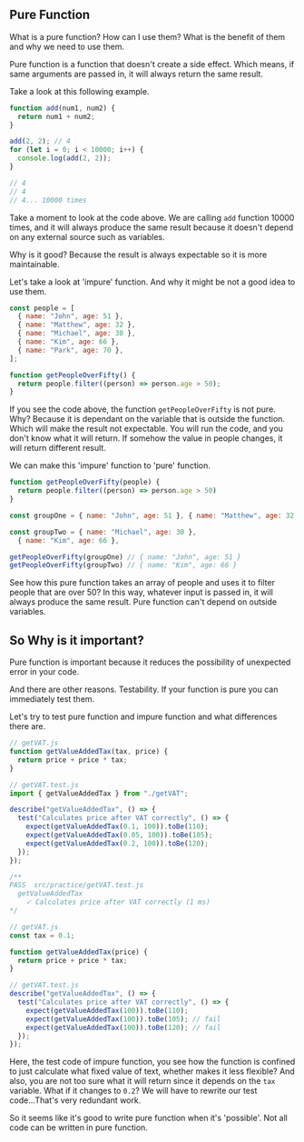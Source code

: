 ## Pure Function

What is a pure function? How can I use them?
What is the benefit of them and why we need to use them.

Pure function is a function that doesn't create a side effect. Which means, if same arguments are passed in, it will always return the same result.

Take a look at this following example.

```javascript
function add(num1, num2) {
  return num1 + num2;
}

add(2, 2); // 4
for (let i = 0; i < 10000; i++) {
  console.log(add(2, 2));
}

// 4
// 4
// 4... 10000 times
```

Take a moment to look at the code above. We are calling `add` function 10000 times, and it will always produce the same result because it doesn't depend on any external source such as variables.

Why is it good? Because the result is always expectable so it is more maintainable.

Let's take a look at 'impure' function. And why it might be not a good idea to use them.

```javascript
const people = [
  { name: "John", age: 51 },
  { name: "Matthew", age: 32 },
  { name: "Michael", age: 30 },
  { name: "Kim", age: 66 },
  { name: "Park", age: 70 },
];

function getPeopleOverFifty() {
  return people.filter((person) => person.age > 50);
}
```

If you see the code above, the function `getPeopleOverFifty` is not pure. Why? Because it is dependant on the variable that is outside the function. Which will make the result not expectable. You will run the code, and you don't know what it will return. If somehow the value in people changes, it will return different result.

We can make this 'impure' function to 'pure' function.

```javascript
function getPeopleOverFifty(people) {
  return people.filter((person) => person.age > 50)
}

const groupOne = { name: "John", age: 51 }, { name: "Matthew", age: 32 },

const groupTwo = { name: "Michael", age: 30 },
  { name: "Kim", age: 66 },

getPeopleOverFifty(groupOne) // { name: "John", age: 51 }
getPeopleOverFifty(groupTwo) // { name: "Kim", age: 66 }
```

See how this pure function takes an array of people and uses it to filter people that are over 50? In this way, whatever input is passed in, it will always produce the same result. Pure function can't depend on outside variables.

## So Why is it important?

Pure function is important because it reduces the possibility of unexpected error in your code.

And there are other reasons. Testability. If your function is pure you can immediately test them.

Let's try to test pure function and impure function and what differences there are.

```javascript
// getVAT.js
function getValueAddedTax(tax, price) {
  return price + price * tax;
}

// getVAT.test.js
import { getValueAddedTax } from "./getVAT";

describe("getValueAddedTax", () => {
  test("Calculates price after VAT correctly", () => {
    expect(getValueAddedTax(0.1, 100)).toBe(110);
    expect(getValueAddedTax(0.05, 100)).toBe(105);
    expect(getValueAddedTax(0.2, 100)).toBe(120);
  });
});

/** 
PASS  src/practice/getVAT.test.js
  getValueAddedTax
    ✓ Calculates price after VAT correctly (1 ms)
*/
```

```javascript
// getVAT.js
const tax = 0.1;

function getValueAddedTax(price) {
  return price + price * tax;
}

// getVAT.test.js
describe("getValueAddedTax", () => {
  test("Calculates price after VAT correctly", () => {
    expect(getValueAddedTax(100)).toBe(110);
    expect(getValueAddedTax(100)).toBe(105); // fail
    expect(getValueAddedTax(100)).toBe(120); // fail
  });
});
```

Here, the test code of impure function, you see how the function is confined to just calculate what fixed value of text, whether makes it less flexible? And also, you are not too sure what it will return since it depends on the `tax` variable. What if it changes to `0.2`? We will have to rewrite our test code...That's very redundant work.

So it seems like it's good to write pure function when it's 'possible'. Not all code can be written in pure function.
